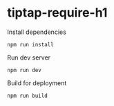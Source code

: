 # tiptap-require-h1

Install dependencies
```
npm run install
```

Run dev server
```
npm run dev
```

Build for deployment
```
npm run build
```

